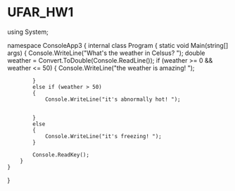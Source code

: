 # UFAR_HW1
using System;

namespace ConsoleApp3
{
    internal class Program
    {
        static void Main(string[] args)
        {
            Console.WriteLine("What's the weather in Celsus? ");
            double weather = Convert.ToDouble(Console.ReadLine());
            if (weather >= 0 && weather <= 50)
            {
                Console.WriteLine("the weather is amazing! ");

            }
            else if (weather > 50)
            { 
                Console.WriteLine("it's abnormally hot! ");
            

            }
            else
            {
                Console.WriteLine("it's freezing! ");
            }

            Console.ReadKey();       
        }
    }
}

 
